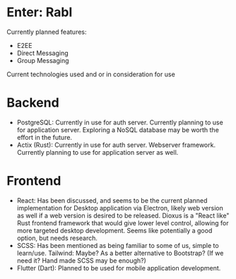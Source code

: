 # Enter: Rabl

Currently planned features:
- E2EE
- Direct Messaging
- Group Messaging

Current technologies used and or in consideration for use

# Backend
* PostgreSQL: Currently in use for auth server. Currently planning to use for application server. Exploring a NoSQL database may be worth the effort in the future.
* Actix (Rust): Currently in use for auth server. Webserver framework. Currently planning to use for application server as well.

# Frontend
* React: Has been discussed, and seems to be the current planned implementation for Desktop application via Electron, likely web version as well if a web version is desired to be released. Dioxus is a "React like" Rust frontend framework that would give lower level control, allowing for more targeted desktop development. Seems like potentially a good option, but needs research.
* SCSS: Has been mentioned as being familiar to some of us, simple to learn/use.
Tailwind: Maybe? As a better alternative to Bootstrap? (If we need it? Hand made SCSS may be enough?)
* Flutter (Dart): Planned to be used for mobile application development.
